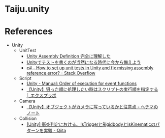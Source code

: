 # Taiju.unity

# References

- Unity
  - UnitTest
    - [Unity Assembly Definition 完全に理解した](https://qiita.com/toRisouP/items/d206af3029c7d80326ed)
    - [Unityでテストを書くのが当然になる時代に今から備えよう](https://qiita.com/naninunenoy/items/b5092774fed30739adbc)
    - [c# - How to set up unit tests in Unity and fix missing assembly reference error? - Stack Overflow](https://stackoverflow.com/questions/50223866/how-to-set-up-unit-tests-in-unity-and-fix-missing-assembly-reference-error)
  - Script
    - [Unity - Manual: Order of execution for event functions](https://docs.unity3d.com/Manual/ExecutionOrder.html)
    - [【Unity】狙った順に処理したい時はスクリプトの実行順を指定する │ エクスプラボ](https://ekulabo.com/execution-order)
  - Camera
    - [【Unity】オブジェクトがカメラに写っているかと注意点 - ヘチマのノート](https://hetima333.hatenablog.com/entry/2017/02/13/161150)
  - Collision
    - [[Unity] 衝突判定における、IsTriggerとRigidbodyとIsKinematicのパターンを実験 - Qiita](https://qiita.com/sensuikan1973/items/055384e1145bbbe73e40)

